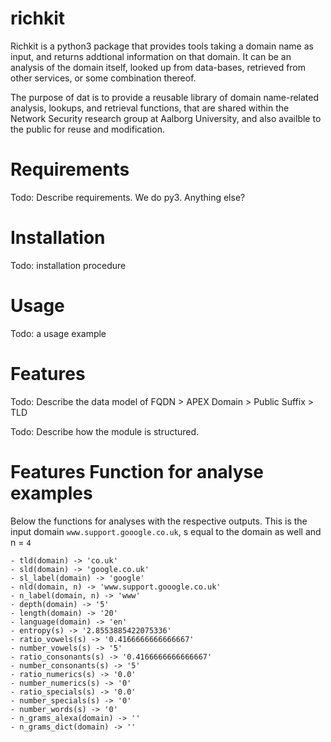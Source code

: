 # richkit

Richkit is a python3 package that provides tools taking a domain name as input, and returns addtional information
on that domain. It can be an analysis of the domain itself, looked up
from data-bases, retrieved from other services, or some combination
thereof.

The purpose of dat is to provide a reusable library of domain
name-related analysis, lookups, and retrieval functions, that are
shared within the Network Security research group at Aalborg
University, and also availble to the public for reuse and modification.

# Requirements

Todo: Describe requirements. We do py3. Anything else?

# Installation

Todo: installation procedure

# Usage

Todo: a usage example

# Features

Todo: Describe the data model of FQDN > APEX Domain > Public Suffix > TLD

Todo: Describe how the module is structured.

# Features Function for analyse examples

Below the functions for analyses with the respective outputs. This is the input domain `www.support.gooogle.co.uk`, s equal to the domain as well and n = `4`
```
- tld(domain) -> 'co.uk'
- sld(domain) -> 'google.co.uk'
- sl_label(domain) -> 'google'
- nld(domain, n) -> 'www.support.gooogle.co.uk'
- n_label(domain, n) -> 'www'
- depth(domain) -> '5'
- length(domain) -> '20'
- language(domain) -> 'en'
- entropy(s) -> '2.8553885422075336'
- ratio_vowels(s) -> '0.4166666666666667'
- number_vowels(s) -> '5'
- ratio_consonants(s) -> '0.4166666666666667'
- number_consonants(s) -> '5'
- ratio_numerics(s) -> '0.0'
- number_numerics(s) -> '0'
- ratio_specials(s) -> '0.0'
- number_specials(s) -> '0'
- number_words(s) -> '0'
- n_grams_alexa(domain) -> ''
- n_grams_dict(domain) -> ''
```
